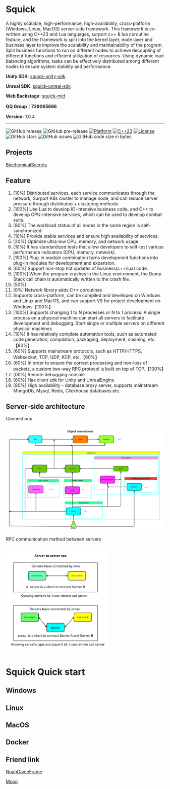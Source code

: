 # Squick

A highly scalable, high-performance, high-availability, cross-platform (Windows, Linux, MacOS) server-side framework. This framework is co-written using C++23 and Lua languages, surport c++ & lua coroutine feature, and the framework is split into the kernel layer, node layer and business layer to improve the scalability and maintainability of the program. Split business functions to run on different nodes to achieve decoupling of different functions and efficient utilization of resources. Using dynamic load balancing algorithms, tasks can be effectively distributed among different nodes to ensure system stability and performance.

**Unity SDK**:  [squick-unity-sdk](https://github.com/pwnsky/squick-unity-sdk)

**Unreal SDK**: [squick-unreal-sdk](https://github.com/pwnsky/squick-unreal-sdk)

**Web Backstage**:  [squick-mid](https://github.com/pwnsky/squick-mid)

**QQ Group：739065686**

**Version:** 1.0.4

---

![GitHub release](https://img.shields.io/github/release/pwnsky/Squick.svg?style=flat-square)
![GitHub pre-release](https://img.shields.io/github/release-pre/pwnsky/Squick.svg?label=pre-release&style=flat-square)
[![Platform](https://img.shields.io/badge/Platform-Linux-green.svg?style=flat-square)](https://github.com/pwnsky/Squick)
[![C++23](https://img.shields.io/badge/C++-23-4c7e9f.svg?style=flat-square)](https://github.com/pwnsky/Squick)
[![License](https://img.shields.io/github/license/pwnsky/Squick.svg?colorB=f48041&style=flat-square)](https://opensource.org/licenses/Apache-2.0)
![GitHub stars](https://img.shields.io/github/stars/pwnsky/Squick.svg?style=flat-square&label=Stars&style=flat-square)
![GitHub issues](https://img.shields.io/github/issues-raw/pwnsky/Squick.svg?style=flat-square)
![GitHub code size in bytes](https://img.shields.io/github/languages/code-size/pwnsky/Squick.svg?style=flat-square)


## Projects

[BiochemicalSecrets](https://github.com/pwnsky/BiochemicalSecrets)


## Feature

1. [10%] Distributed services, each service communicates through the network, Surport K8s cluster to manage node, and can reduce server pressure through distributed + clustering methods
2. [100%] Use Lua to develop IO-intensive business code, and C++ to develop CPU-intensive services, which can be used to develop combat suits.
3. [80%] The workload status of all nodes in the same region is self-synchronized.
4. [10%] Provide stable services and ensure high availability of services.
5. [20%] Optimize ultra-low CPU, memory, and network usage.
6. [10%] It has standardized tests that allow developers to self-test various performance indicators (CPU, memory, network).
7. [100%] Plug-in module combination turns development functions into plug-in modules for development and expansion.
8. [60%] Support non-stop hot updates of business(c++/lua) code.
9. [100%] When the program crashes in the Linux environment, the Dump Stack call chain is automatically written to the crash file.
10. [50%] 
11. [0%] Network library adds C++ coroutines
12. Supports cross-platform, can be compiled and developed on Windows and Linux and MacOS, and can support VS for project development on Windows【100%】
13. [100%] Supports changing 1 to N processes or N to 1 process. A single process on a physical machine can start all servers to facilitate development and debugging. Start single or multiple servers on different physical machines 
14. [10%] It has relatively complete automation tools, such as automated code generation, compilation, packaging, deployment, cleaning, etc. 【80%】
15. [60%] Supports mainstream protocols, such as HTTP/HTTPS, Websocket, TCP, UDP, KCP, etc.【60%】
16. [60%] In order to ensure the correct processing and non-loss of packets, a custom two-way RPC protocol is built on top of TCP.【100%】
18. [00%] Remote debugging console
20. [80%] Has client sdk for Unity and UnrealEngine
21. [80%] High availability - database proxy server, supports mainstream MongoDb, Mysql, Redis, Clickhouse databases etc.


## Server-side architecture

Connections

![img](./docs/images/object_connections.png)

RPC communication method between servers

<img src="./docs/images/server_to_server_rpc.png" alt="img" style="zoom: 33%;" />

# Squick Quick start

## Windows


## Linux


## MacOS


## Docker




## Friend link

[NoahGameFrame](https://github.com/ketoo/NoahGameFrame)

[Moon](https://github.com/sniper00/moon)


